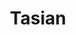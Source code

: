 ---
title: Tasian
layout: post
categories: [hushang_ebtehaj]
type: main
file: /assets/music/hushang_ebtehaj-tasian.mp3
---